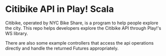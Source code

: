 # Citibike API in Play! Scala

Citibike, operated by NYC Bike Share, is a program to help people explore the city.  This repo helps developers explore the Citibike API through Play!'s WS library.

There are also some example controllers that access the api operations directly and handle the returned Futures appropriately.
